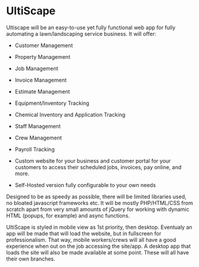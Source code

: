 # UltiScape

Ultiscape will be an easy-to-use yet fully functional web app for fully automating a lawn/landscaping service business. It will offer:

- Customer Management
- Property Management
- Job Management
- Invoice Management
- Estimate Management
- Equipment/Inventory Tracking
- Chemical Inventory and Application Tracking
- Staff Management
- Crew Management
- Payroll Tracking

- Custom website for your business and customer portal for your customers to access their scheduled jobs, invoices, pay online, and more.
- Self-Hosted version fully configurable to your own needs

Designed to be as speedy as possible, there will be limited libraries used, no bloated javascript frameworks etc. It will be mostly PHP/HTML/CSS from scratch apart from very small amounts of jQuery for working with dynamic HTML (popups, for example) and async functions.

UltiScape is styled in mobile view as 1st priority, then desktop. Eventualy an app will be made that will load the website, but in fullscreen for professionalism. That way, mobile workers/crews will all have a good experience when out on the job accessing the site/app. A desktop app that loads the site will also be made available at some point. These will all have their own branches.
